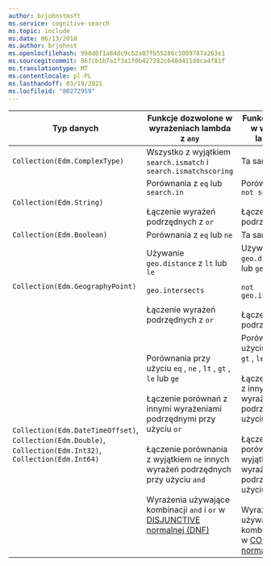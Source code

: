 ```yaml
---
author: brjohnstmsft
ms.service: cognitive-search
ms.topic: include
ms.date: 06/13/2018
ms.author: brjohnst
ms.openlocfilehash: 998d0f1a84dc9cb2a07fb55286c1089787a263e1
ms.sourcegitcommit: 867cb1b7a1f3a1f0b427282c648d411d0ca4f81f
ms.translationtype: MT
ms.contentlocale: pl-PL
ms.lasthandoff: 03/19/2021
ms.locfileid: "80272959"
---
```

| Typ danych | Funkcje dozwolone w wyrażeniach lambda z `any` | Funkcje dozwolone w wyrażeniach lambda z `all` |
|---|---|---|
| `Collection(Edm.ComplexType)` | Wszystko z wyjątkiem `search.ismatch` i `search.ismatchscoring` | Ta sama |
| `Collection(Edm.String)` | Porównania z `eq` lub `search.in` <br/><br/> Łączenie wyrażeń podrzędnych z `or` | Porównania z `ne` lub `not search.in()` <br/><br/> Łączenie wyrażeń podrzędnych z `and` |
| `Collection(Edm.Boolean)` | Porównania z `eq` lub `ne` | Ta sama |
| `Collection(Edm.GeographyPoint)` | Używanie `geo.distance` z `lt` lub `le` <br/><br/> `geo.intersects` <br/><br/> Łączenie wyrażeń podrzędnych z `or` | Używanie `geo.distance` z `gt` lub `ge` <br/><br/> `not geo.intersects(...)` <br/><br/> Łączenie wyrażeń podrzędnych z `and` |
| `Collection(Edm.DateTimeOffset)`, `Collection(Edm.Double)`, `Collection(Edm.Int32)`, `Collection(Edm.Int64)` | Porównania przy użyciu `eq` , `ne` , `lt` , `gt` , `le` lub `ge` <br/><br/> Łączenie porównań z innymi wyrażeniami podrzędnymi przy użyciu `or` <br/><br/> Łączenie porównania z wyjątkiem `ne` innych wyrażeń podrzędnych przy użyciu `and` <br/><br/> Wyrażenia używające kombinacji `and` i `or` w [DISJUNCTIVE normalnej (DNF)](https://en.wikipedia.org/wiki/Disjunctive_normal_form) | Porównania przy użyciu `eq` , `ne` , `lt` , `gt` , `le` lub `ge` <br/><br/> Łączenie porównań z innymi wyrażeniami podrzędnymi przy użyciu `and` <br/><br/> Łączenie porównania z wyjątkiem `eq` innych wyrażeń podrzędnych przy użyciu `or` <br/><br/> Wyrażenia używające kombinacji `and` i `or` w [CONJUNCTIVE normalnej (CNF)](https://en.wikipedia.org/wiki/Conjunctive_normal_form) |
